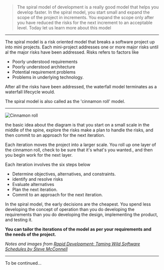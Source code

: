 > The spiral model of development is a really good model that helps you develop faster. In the spiral model, you start small and expand the scope of the project in increments. You expand the scope only after you have reduced the risks for the next increment to an acceptable level. Today let us learn more about this model

____
The spiral model is a risk oriented model that breaks a software project up into mini projects. Each mini-project addresses one or more major risks until al the major risks have been addressed. 
Risks refers to factors like
- Poorly understood requirements
- Poorly understood architecture
- Potential requirement problems
- Problems in underlying technology.

After all the risks have been addressed, the waterfall model terminates as a waterfall lifecycle would.

The spiral model is also called as the 'cinnamon roll' model.

____
![Cinnamon roll](https://dev-to-uploads.s3.amazonaws.com/uploads/articles/p504di87sbh4wv9k8yzu.jpeg)
 
the basic idea about the diagram is that you start on a small scale in the middle of the spine, explore the risks make a plan to handle the risks, and then commit to an approach for the next iteration.
 
Each iteration moves the project into a larger scale. You roll up one layer of the cinnamon roll, check to be sure that it's what's  you wanted., and then you begin work for the next layer.

Each iteration involves the six steps below
- Determine objectives, alternatives, and constraints. 
- identify and resolve risks
- Evaluate alternatives
- Plan the next iteration. 
- Commit to an approach for the next iteration.

In the spiral model, the early decisions are the cheapest. You spend less developing the concept of operation  than you do developing the requirements than you do developing the design, implementing the product, and testing it.



**You can tailor the iterations of the model as per your requirements and the needs of the project.**


_Notes and images from [Rapid Development: Taming Wild Software Schedules by Steve McConnell](https://www.amazon.com/Rapid-Development-Taming-Software-Schedules/dp/1556159005)_

______
To be continued...
